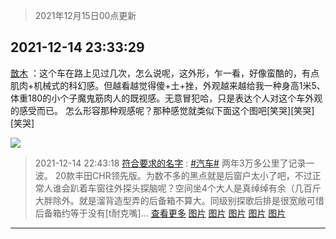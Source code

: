 > 2021年12月15日00点更新
<link rel="stylesheet" href="https://cdn.jsdelivr.net/gh/taotie6/sampleJSON@main/css/photo_show.css">
<meta name="referrer" content="no-referrer" />


 ## 2021-12-14 23:33:29 

 [㪚木](https://www.coolapk.com/feed/32132460?shareKey=YzE4ZTYxOTZmNzgzNjFiOGMwMDI~) ：这个车在路上见过几次，怎么说呢，这外形，乍一看，好像蛮酷的，有点肌肉+机械式的科幻感。但越看越觉得傻+土+挫，外观越来越给我一种身高1米5、体重180的小个子魔鬼筋肉人的既视感。无意冒犯哈，只是表达个人对这个车外观的感受而已。
怎么形容那种观感呢<!--break-->？那种感觉就类似下面这个图吧[笑哭][笑哭][笑哭] 

<div class="album">
<img class="img-item" src="http://image.coolapk.com/feed/2021/1214/23/1081091_e88e8e42_6008_4202_27@1440x1241.jpeg" />
</div>

> 2021-12-14 22:43:18 
> [符合要求的名字](https://www.coolapk.com/feed/32131404?shareKey=MjU1ODQ1ZDM4ZmZmNjFiOGMwMDI~) : <a class="feed-link-tag" href="/t/汽车?type=0">#汽车#</a> 两年3万多公里了记录一波。 20款丰田CHR领先版。为数不多的黑点就是后窗户太小了吧，不过正常人谁会趴着车窗往外探头探脑呢？空间坐4个大人是真绰绰有余（几百斤大胖除外。就是溜背造型弄的后备箱不算大。同级别探歌后排是很宽敞可惜后备箱约等于没有[t耐克嘴]... <a href="">查看更多</a> 
[图片](http://image.coolapk.com/feed/2021/1214/22/2860500_ffe8333f_2987_6485_760@3325x2494.jpeg)
[图片](http://image.coolapk.com/feed/2021/1214/22/2860500_8f75905f_2987_6492_871@3325x2494.jpeg)
[图片](http://image.coolapk.com/feed/2021/1214/22/2860500_59c2d9c5_2987_6502_276@3325x2494.jpeg)
[图片](http://image.coolapk.com/feed/2021/1214/22/2860500_db149625_2987_6505_229@2494x3325.jpeg)
[图片](http://image.coolapk.com/feed/2021/1214/22/2860500_f95d05c2_2987_6514_120@3325x2494.jpeg)

 ------- 

